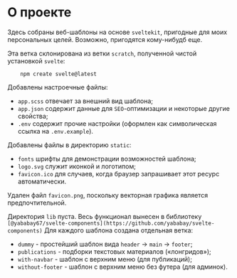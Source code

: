# О проекте

Здесь собраны веб-шаблоны на основе `sveltekit`, пригодные для моих персональных целей. 
Возможно, пригодятся кому-нибудб еще.

Эта ветка склонирована из ветки `scratch`, полученной чистой установкой `svelte`:

```
    npm create svelte@latest
```

Добавлены настроечные файлы:

* `app.scss` отвечает за внешний вид шаблона;
* `app.json` содержит данные для `SEO`-оптимизации и некоторые другие свойства;
* `.env` содержит прочие настройки (оформлен как символическая ссылка на `.env.example`).

Добавлены файлы в директорию `static`:

* `fonts` шрифты для демонстрации возможностей шаблона;
* `logo.svg` служит иконкой и логотипом;
* `favicon.ico` для случаев, когда браузер запрашивает этот ресурс автоматически.

Удален файл `favicon.png`, поскольку векторная графика является предпочтительной.

Директория `lib` пуста. Весь функционал вынесен в библиотеку 
`[@yababay67/svelte-components](https://github.com/yababay/svelte-components)`
Для каждого шаблона создана отдельная ветка:

* `dummy` - простейший шаблон вида `header` → `main` → `footer`;
* `publications` - подборки текстовых материалов («лонгридов»);
* `with-navbar` -  шаблон с верхним меню (для публикаций);
* `without-footer` -  шаблон с верхним меню без футера (для админок).


